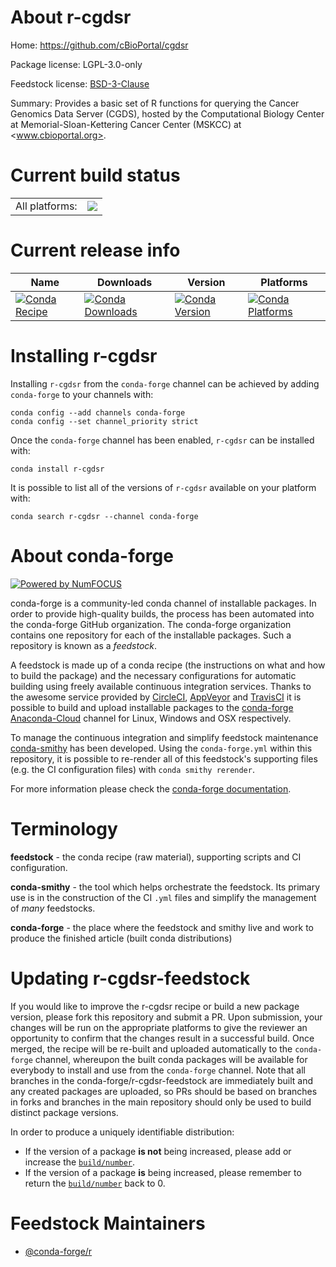 About r-cgdsr
=============

Home: https://github.com/cBioPortal/cgdsr

Package license: LGPL-3.0-only

Feedstock license: [BSD-3-Clause](https://github.com/conda-forge/r-cgdsr-feedstock/blob/master/LICENSE.txt)

Summary: Provides a basic set of R functions for querying the Cancer Genomics Data Server (CGDS), hosted by the Computational Biology Center at Memorial-Sloan-Kettering Cancer Center (MSKCC) at <www.cbioportal.org>.

Current build status
====================


<table><tr><td>All platforms:</td>
    <td>
      <a href="https://dev.azure.com/conda-forge/feedstock-builds/_build/latest?definitionId=4181&branchName=master">
        <img src="https://dev.azure.com/conda-forge/feedstock-builds/_apis/build/status/r-cgdsr-feedstock?branchName=master">
      </a>
    </td>
  </tr>
</table>

Current release info
====================

| Name | Downloads | Version | Platforms |
| --- | --- | --- | --- |
| [![Conda Recipe](https://img.shields.io/badge/recipe-r--cgdsr-green.svg)](https://anaconda.org/conda-forge/r-cgdsr) | [![Conda Downloads](https://img.shields.io/conda/dn/conda-forge/r-cgdsr.svg)](https://anaconda.org/conda-forge/r-cgdsr) | [![Conda Version](https://img.shields.io/conda/vn/conda-forge/r-cgdsr.svg)](https://anaconda.org/conda-forge/r-cgdsr) | [![Conda Platforms](https://img.shields.io/conda/pn/conda-forge/r-cgdsr.svg)](https://anaconda.org/conda-forge/r-cgdsr) |

Installing r-cgdsr
==================

Installing `r-cgdsr` from the `conda-forge` channel can be achieved by adding `conda-forge` to your channels with:

```
conda config --add channels conda-forge
conda config --set channel_priority strict
```

Once the `conda-forge` channel has been enabled, `r-cgdsr` can be installed with:

```
conda install r-cgdsr
```

It is possible to list all of the versions of `r-cgdsr` available on your platform with:

```
conda search r-cgdsr --channel conda-forge
```


About conda-forge
=================

[![Powered by NumFOCUS](https://img.shields.io/badge/powered%20by-NumFOCUS-orange.svg?style=flat&colorA=E1523D&colorB=007D8A)](http://numfocus.org)

conda-forge is a community-led conda channel of installable packages.
In order to provide high-quality builds, the process has been automated into the
conda-forge GitHub organization. The conda-forge organization contains one repository
for each of the installable packages. Such a repository is known as a *feedstock*.

A feedstock is made up of a conda recipe (the instructions on what and how to build
the package) and the necessary configurations for automatic building using freely
available continuous integration services. Thanks to the awesome service provided by
[CircleCI](https://circleci.com/), [AppVeyor](https://www.appveyor.com/)
and [TravisCI](https://travis-ci.com/) it is possible to build and upload installable
packages to the [conda-forge](https://anaconda.org/conda-forge)
[Anaconda-Cloud](https://anaconda.org/) channel for Linux, Windows and OSX respectively.

To manage the continuous integration and simplify feedstock maintenance
[conda-smithy](https://github.com/conda-forge/conda-smithy) has been developed.
Using the ``conda-forge.yml`` within this repository, it is possible to re-render all of
this feedstock's supporting files (e.g. the CI configuration files) with ``conda smithy rerender``.

For more information please check the [conda-forge documentation](https://conda-forge.org/docs/).

Terminology
===========

**feedstock** - the conda recipe (raw material), supporting scripts and CI configuration.

**conda-smithy** - the tool which helps orchestrate the feedstock.
                   Its primary use is in the construction of the CI ``.yml`` files
                   and simplify the management of *many* feedstocks.

**conda-forge** - the place where the feedstock and smithy live and work to
                  produce the finished article (built conda distributions)


Updating r-cgdsr-feedstock
==========================

If you would like to improve the r-cgdsr recipe or build a new
package version, please fork this repository and submit a PR. Upon submission,
your changes will be run on the appropriate platforms to give the reviewer an
opportunity to confirm that the changes result in a successful build. Once
merged, the recipe will be re-built and uploaded automatically to the
`conda-forge` channel, whereupon the built conda packages will be available for
everybody to install and use from the `conda-forge` channel.
Note that all branches in the conda-forge/r-cgdsr-feedstock are
immediately built and any created packages are uploaded, so PRs should be based
on branches in forks and branches in the main repository should only be used to
build distinct package versions.

In order to produce a uniquely identifiable distribution:
 * If the version of a package **is not** being increased, please add or increase
   the [``build/number``](https://docs.conda.io/projects/conda-build/en/latest/resources/define-metadata.html#build-number-and-string).
 * If the version of a package **is** being increased, please remember to return
   the [``build/number``](https://docs.conda.io/projects/conda-build/en/latest/resources/define-metadata.html#build-number-and-string)
   back to 0.

Feedstock Maintainers
=====================

* [@conda-forge/r](https://github.com/conda-forge/r/)

